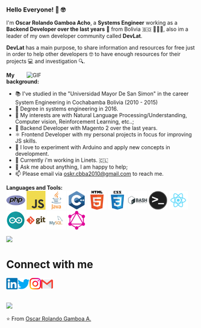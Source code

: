### Hello Everyone! 👋 🤓

I'm **Oscar Rolando Gamboa Acho**, a **Systems Engineer** working as a  **Backend Developer over the last years** 🚀 from Bolivia :bolivia: 🙍🏽‍♂️, also im a leader of my own developer community called **DevLat**.

**DevLat** has a main purpose, to share information and resources for free just in order to help other developers 🤓 to have enough resources for their projects :computer: and investigation :mag:.

<img align="right" alt="GIF" width="450px" src="https://media.giphy.com/media/qgQUggAC3Pfv687qPC/giphy.gif" />

**My background:**

- :books: I've studied in the "Universidad Mayor De San Simon" in the career System Engineering in Cochabamba Bolivia (2010 - 2015)
- :scroll: Degree in systems engineering in 2016.
- 🤔 My interests are with Natural Language Processing/Understanding, Computer vision, Reinforcement Learning, etc..;
- :shopping_cart: Backend Developer with Magento 2 over the last years.
- :atom_symbol: Frontend Developer with my personal projects in focus for improving JS skills.
- :robot: I love to experiment with Arduino and apply new concepts in development.
- 💼 Currently i'm working in Linets. :chile:
- 💬 Ask me about anything, I am happy to help;
- 📫 Please email via oskr.cbba2010@gmail.com to reach me.

**Languages and Tools:**  
<code><img height="50" src="https://raw.githubusercontent.com/github/explore/80688e429a7d4ef2fca1e82350fe8e3517d3494d/topics/php/php.png"></code>
<code><img height="50" src="https://raw.githubusercontent.com/github/explore/80688e429a7d4ef2fca1e82350fe8e3517d3494d/topics/javascript/javascript.png"></code>
<code><img height="50" src="https://raw.githubusercontent.com/github/explore/80688e429a7d4ef2fca1e82350fe8e3517d3494d/topics/java/java.png"></code>
<code><img height="50" src="https://raw.githubusercontent.com/github/explore/80688e429a7d4ef2fca1e82350fe8e3517d3494d/topics/cpp/cpp.png"></code>
<code><img height="50" src="https://raw.githubusercontent.com/github/explore/80688e429a7d4ef2fca1e82350fe8e3517d3494d/topics/html/html.png"></code>
<code><img height="50" src="https://raw.githubusercontent.com/github/explore/80688e429a7d4ef2fca1e82350fe8e3517d3494d/topics/css/css.png"></code>
<code><img height="50" src="https://raw.githubusercontent.com/github/explore/80688e429a7d4ef2fca1e82350fe8e3517d3494d/topics/bash/bash.png"></code>
<code><img height="50" src="https://raw.githubusercontent.com/github/explore/80688e429a7d4ef2fca1e82350fe8e3517d3494d/topics/terminal/terminal.png"></code>
<code><img height="50" src="https://raw.githubusercontent.com/github/explore/80688e429a7d4ef2fca1e82350fe8e3517d3494d/topics/react/react.png"></code>
<code><img height="50" src="https://raw.githubusercontent.com/github/explore/80688e429a7d4ef2fca1e82350fe8e3517d3494d/topics/arduino/arduino.png"></code>
<code><img height="50" src="https://raw.githubusercontent.com/github/explore/80688e429a7d4ef2fca1e82350fe8e3517d3494d/topics/git/git.png"></code>
<code><img height="50" src="https://raw.githubusercontent.com/github/explore/80688e429a7d4ef2fca1e82350fe8e3517d3494d/topics/mysql/mysql.png"></code>
<code><img height="50" src="https://raw.githubusercontent.com/github/explore/80688e429a7d4ef2fca1e82350fe8e3517d3494d/topics/graphql/graphql.png"></code>

<a href="https://github.com/Neel2904">
  <img src="https://github-readme-stats.vercel.app/api/top-langs/?username=DevLatBo&theme=dark&hide=glsl,python" />
</a>

# Connect with me
<a href="https://www.linkedin.com/in/oscarrolandogamboa/">
    <img align="left" alt="Oscar Rolando Gamboa Acho | Linkedin" width="30px" src="https://github.com/SatYu26/SatYu26/blob/master/Assets/Linkedin.svg" />
</a> &nbsp;&nbsp;
<a href="https://twitter.com/DevLatBo">
  <img align="left" alt="Oscar Rolando Gamboa Acho | Twitter" width="32px" src="https://github.com/SatYu26/SatYu26/blob/master/Assets/Twitter.svg" />
</a> &nbsp;&nbsp;
<a href="https://www.instagram.com/oskarin.05.bo/">
  <img align="left" alt="Oscar Rolando Gamboa Acho | Instagram" width="30px" src="https://github.com/SatYu26/SatYu26/blob/master/Assets/Instagram.svg" />
</a> &nbsp;&nbsp;
<a href="mailto:oskr.cbba2010@gmail.com">
  <img align="left" alt="Oscar Rolando Gamboa Acho | Gmail" width="32px" src="https://github.com/SatYu26/SatYu26/blob/master/Assets/Gmail.svg" />
</a>

<br><br>
<a href="https://github.com/DevLatBo">
  <img src="https://komarev.com/ghpvc/?username=DevLatBo&style=for-the-badge&color=red" />
</a>

⭐️ From [Oscar Rolando Gamboa A.](https://github.com/DevLatBo)
